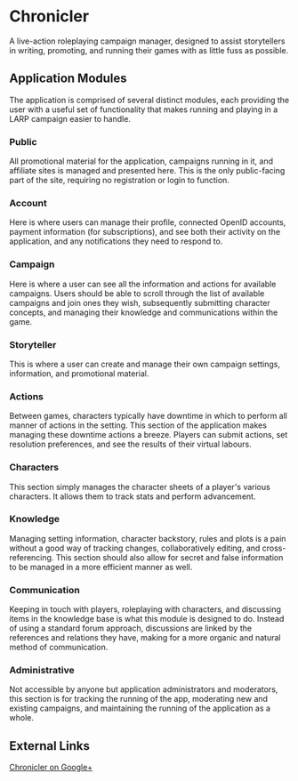 # Chronicler

A live-action roleplaying campaign manager, designed to assist storytellers in writing, promoting, and running their games with as little fuss as possible.

## Application Modules

The application is comprised of several distinct modules, each providing the user with a useful set of functionality that makes running and playing in a LARP campaign easier to handle.

### Public

All promotional material for the application, campaigns running in it, and affiliate sites is managed and presented here. This is the only public-facing part of the site, requiring no registration or login to function.

### Account

Here is where users can manage their profile, connected OpenID accounts, payment information (for subscriptions), and see both their activity on the application, and any notifications they need to respond to.

### Campaign

Here is where a user can see all the information and actions for available campaigns. Users should be able to scroll through the list of available campaigns and join ones they wish, subsequently submitting character concepts, and managing their knowledge and communications within the game.

### Storyteller

This is where a user can create and manage their own campaign settings, information, and promotional material.

### Actions

Between games, characters typically have downtime in which to perform all manner of actions in the setting. This section of the application makes managing these downtime actions a breeze. Players can submit actions, set resolution preferences, and see the results of their virtual labours.

### Characters

This section simply manages the character sheets of a player's various characters. It allows them to track stats and perform advancement.

### Knowledge

Managing setting information, character backstory, rules and plots is a pain without a good way of tracking changes, collaboratively editing, and cross-referencing. This section should also allow for secret and false information to be managed in a more efficient manner as well.

### Communication

Keeping in touch with players, roleplaying with characters, and discussing items in the knowledge base is what this module is designed to do. Instead of using a standard forum approach, discussions are linked by the references and relations they have, making for a more organic and natural method of communication.

### Administrative

Not accessible by anyone but application administrators and moderators, this section is for tracking the running of the app, moderating new and existing campaigns, and maintaining the running of the application as a whole.

## External Links

[Chronicler on Google+](https://plus.google.com/100072512339103581912)
